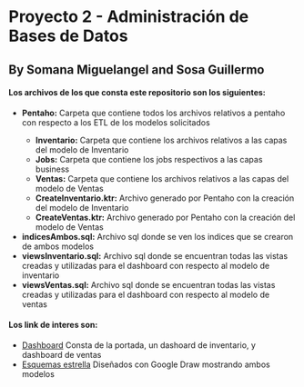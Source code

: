 # Proyecto 2 - Administración de Bases de Datos
<h2> By Somana Miguelangel and Sosa Guillermo</h2>

<h4>Los archivos de los que consta este repositorio son los siguientes:</h4>
<ul>
<li> <b>Pentaho:</b> Carpeta que contiene todos los archivos relativos a pentaho con respecto a los ETL de los modelos solicitados</li>
  <ul>
    <li><b>Inventario:</b> Carpeta que contiene los archivos relativos a las capas del modelo de Inventario</li>
    <li><b>Jobs:</b> Carpeta que contiene los jobs respectivos a las capas business </li>
    <li><b>Ventas:</b> Carpeta que contiene los archivos relativos a las capas del modelo de Ventas</li>
    <li><b>CreateInventario.ktr:</b> Archivo generado por Pentaho con la creación del modelo de Inventario</li>
    <li><b>CreateVentas.ktr:</b> Archivo generado por Pentaho con la creación del modelo de Ventas</li>
  </ul>
<li> <b>indicesAmbos.sql:</b> Archivo sql donde se ven los indices que se crearon de ambos modelos</li>
<li> <b>viewsInventario.sql:</b> Archivo sql donde se encuentran todas las vistas creadas y utilizadas para el dashboard con respecto al modelo de inventario</li>
<li> <b>viewsVentas.sql:</b> Archivo sql donde se encuentran todas las vistas creadas y utilizadas para el dashboard con respecto al modelo de ventas</li>
</ul>

<h4>Los link de interes son:</h4>
<ul>
<li> <a href="https://datastudio.google.com/reporting/1aa0e03e-c490-4184-ae1c-96ebae8f23c9">Dashboard</a> Consta de la portada, un dashoard de inventario, y dashboard de ventas </li>
<li> <a href="https://docs.google.com/drawings/d/12yAbneoQoMOnyLpPfGq5vgB8nZPuTBOR_Qz4mQ0Y5O4/edit?usp=sharing">Esquemas estrella</a> Diseñados con Google Draw mostrando ambos modelos </li>
</ul
